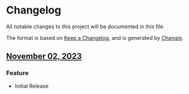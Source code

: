 # Changelog
All notable changes to this project will be documented in this file.

The format is based on [Keep a Changelog](https://keepachangelog.com/en/1.0.0/),
and is generated by [Changie](https://github.com/miniscruff/changie).


## [November 02, 2023]((https://github.com/OpsLevel/opslevel-k8s-controller/compare/v0.0.0...v2023.11.2))
### Feature
* Initial Release

